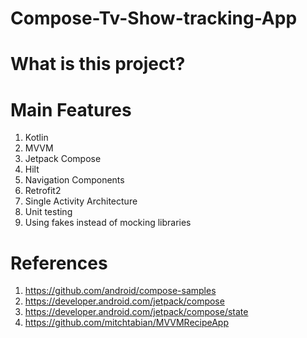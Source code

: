 # Compose-Tv-Show-tracking-App

# What is this project?

# Main Features
1. Kotlin
1. MVVM
1. Jetpack Compose
1. Hilt
1. Navigation Components
1. Retrofit2
1. Single Activity Architecture
1. Unit testing
1. Using fakes instead of mocking libraries

# References
1. https://github.com/android/compose-samples
1. https://developer.android.com/jetpack/compose
1. https://developer.android.com/jetpack/compose/state
1. https://github.com/mitchtabian/MVVMRecipeApp
